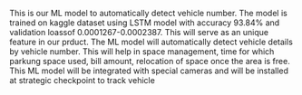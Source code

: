 This is our ML model to automatically detect vehicle number. The model is trained on kaggle dataset using LSTM model with accuracy 93.84% and validation loassof 0.0001267-0.0002387. This will serve as an unique feature in our prduct. The ML model will automatically detect vehicle details by vehicle number. This will help in space management, time for which parkung space used, bill amount, relocation of space once the area is free. This ML model will be integrated with special cameras and will be installed at strategic checkpoint to track vehicle
